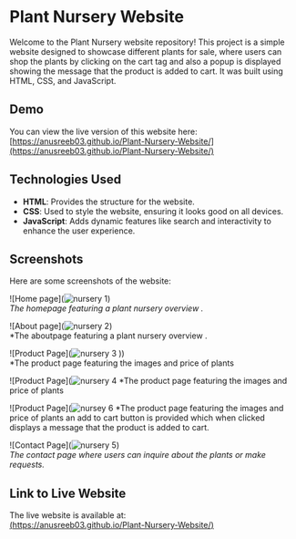 # Plant Nursery Website

Welcome to the Plant Nursery website repository! This project is a simple website designed to showcase different plants for sale, where users can shop the plants by clicking on the cart tag and also a popup is displayed showing the message that the product is added to cart. It was built using HTML, CSS, and JavaScript.

## Demo

You can view the live version of this website here:  
[https://anusreeb03.github.io/Plant-Nursery-Website/](https://anusreeb03.github.io/Plant-Nursery-Website/)

## Technologies Used

- **HTML**: Provides the structure for the website.
- **CSS**: Used to style the website, ensuring it looks good on all devices.
- **JavaScript**: Adds dynamic features like search and interactivity to enhance the user experience.

## Screenshots

Here are some screenshots of the website:

![Home page](![nursery 1](https://github.com/user-attachments/assets/fd9da9a1-b6cd-472b-80f8-97fcdc4f083c))  
*The homepage featuring a plant nursery overview .*

![About page](![nursery 2](https://github.com/user-attachments/assets/1414fde2-b7a0-45a9-8ed8-4fd4440b3093))  
*The aboutpage featuring a plant nursery overview .

![Product Page](![nursery 3](https://github.com/user-attachments/assets/fc6f8e02-9230-4d8b-918e-68a024a2a3e0)
))  
*The product page featuring the images and price of plants

![Product Page](![nursery 4](https://github.com/user-attachments/assets/629fc89f-ea8f-4dcf-a58f-42fcf9c8e897)
*The product page featuring the images and price of plants

![Product Page](![nursey 6](https://github.com/user-attachments/assets/72b8b439-2cee-4cb3-ba7e-328c10c84828)
*The product page featuring the images and price of plants an add to cart button is provided which when clicked displays a message that the product is added to cart.


![Contact Page](![nursery 5](https://github.com/user-attachments/assets/dd71d515-93b1-4a74-af9f-8c85c06a109c))  
*The contact page where users can inquire about the plants or make requests.*

## Link to Live Website

The live website is available at:  
[(https://anusreeb03.github.io/Plant-Nursery-Website/)](https://anusreeb03.github.io/Plant-Nursery-Website/)

